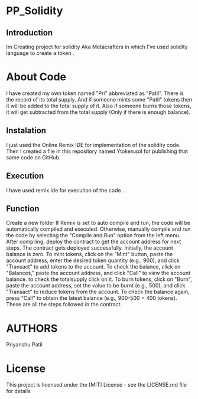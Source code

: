 # PP_Solidity
## Introduction
Im Creating project for solidity Aka Metacrafters in which I've used solidity language to create a token .

# About Code
I have created my own token named "Pri" abbreviated as "Patil". There is the record of its total supply. And if someone mints some "Patil" tokens then it will be added to the total supply of it. Also if someone burns those tokens, it will get subtracted from the total supply (Only if there is enough balance).

## Instalation
I just used the Online Remix IDE for implementation of the solidity code.
Then I created a file in this repository named Ytoken.sol for publishing that same code on GitHub.
## Execution
I have used remix.ide for execution of the code .
## Function
Create a new folder
If Remix is set to auto compile and run, the code will be automatically compiled and executed. Otherwise, manually compile and run the code by selecting the "Compile and Run" option from the left menu.
After compiling, deploy the contract to get the account address for next steps.
The contract gets deployed successfully.
Initially, the account balance is zero.
To mint tokens, click on the "Mint" button, paste the account address, enter the desired token quantity (e.g., 900), and click "Transact" to add tokens to the account.
To check the balance, click on "Balances," paste the account address, and click "Call" to view the account balance.
to check the totalsupply click on it.
To burn tokens, click on "Burn", paste the account address, set the value to be burnt (e.g., 500), and click "Transact" to reduce tokens from the account.
To check the balance again, press "Call" to obtain the latest balance (e.g., 900-500 = 400 tokens).
These are all the steps followed in the contract.
# AUTHORS
Priyanshu Patil

# License
This project is licensed under the [MIT] License - see the LICENSE.md file for details
